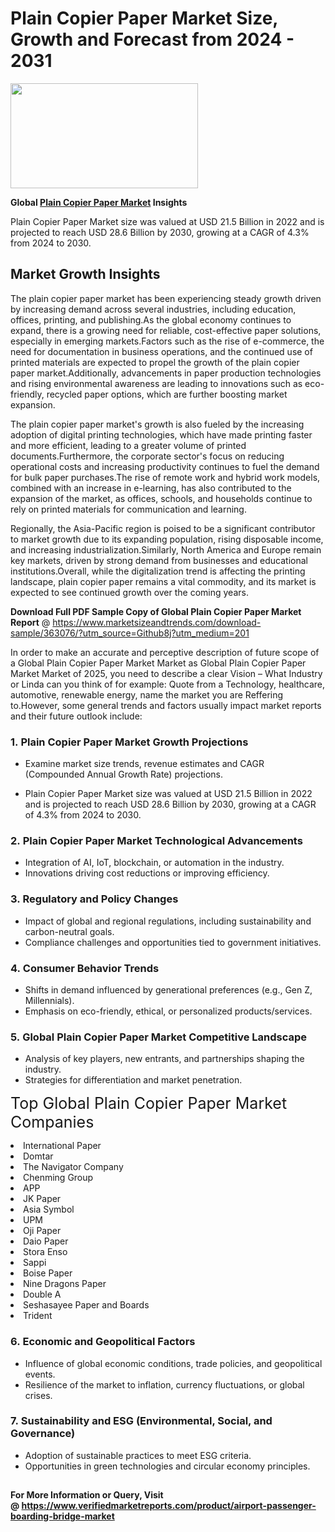 <H1>Plain Copier Paper Market Size, Growth and Forecast from 2024 - 2031</H1><img class="aligncenter size-medium wp-image-584254" src="https://thirdeyenews.in/wp-content/uploads/2024/09/Global-Market-Research-300x168.jpeg" alt="" width="300" height="168" /><p><strong>Global&nbsp;<a href="https://www.marketsizeandtrends.com/download-sample/363076/?utm_source=Github8j?utm_medium=201">Plain Copier Paper Market</a> Insights</strong></p><p>Plain Copier Paper Market size was valued at USD 21.5 Billion in 2022 and is projected to reach USD 28.6 Billion by 2030, growing at a CAGR of 4.3% from 2024 to 2030.</p><p><h2>Market Growth Insights</h2> <p>The plain copier paper market has been experiencing steady growth driven by increasing demand across several industries, including education, offices, printing, and publishing.As the global economy continues to expand, there is a growing need for reliable, cost-effective paper solutions, especially in emerging markets.Factors such as the rise of e-commerce, the need for documentation in business operations, and the continued use of printed materials are expected to propel the growth of the plain copier paper market.Additionally, advancements in paper production technologies and rising environmental awareness are leading to innovations such as eco-friendly, recycled paper options, which are further boosting market expansion.</p> <p>The plain copier paper market's growth is also fueled by the increasing adoption of digital printing technologies, which have made printing faster and more efficient, leading to a greater volume of printed documents.Furthermore, the corporate sector's focus on reducing operational costs and increasing productivity continues to fuel the demand for bulk paper purchases.The rise of remote work and hybrid work models, combined with an increase in e-learning, has also contributed to the expansion of the market, as offices, schools, and households continue to rely on printed materials for communication and learning.</p> <p>Regionally, the Asia-Pacific region is poised to be a significant contributor to market growth due to its expanding population, rising disposable income, and increasing industrialization.Similarly, North America and Europe remain key markets, driven by strong demand from businesses and educational institutions.Overall, while the digitalization trend is affecting the printing landscape, plain copier paper remains a vital commodity, and its market is expected to see continued growth over the coming years.</p> <p><span class=""><strong>Download Full PDF Sample Copy of Global Plain Copier Paper Market Report</strong> @ <a href="https://www.marketsizeandtrends.com/download-sample/363076/?utm_source=Github8j?utm_medium=201" target="_blank">https://www.marketsizeandtrends.com/download-sample/363076/?utm_source=Github8j?utm_medium=201</a></span></p><p>In order to make an accurate and perceptive description of future scope of a Global&nbsp;Plain Copier Paper Market Market as Global&nbsp;Plain Copier Paper Market Market of 2025, you need to describe a clear Vision &ndash; What Industry or Linda can you think of for example: Quote from a Technology, healthcare, automotive, renewable energy, name the market you are Reffering to.However, some general trends and factors usually impact market reports and their future outlook include:</p><h3>1.&nbsp;<strong>Plain Copier Paper Market Growth Projections</strong></h3><ul><li>Examine market size trends, revenue estimates and CAGR (Compounded Annual Growth Rate) projections.</li><li><p>Plain Copier Paper Market size was valued at USD 21.5 Billion in 2022 and is projected to reach USD 28.6 Billion by 2030, growing at a CAGR of 4.3% from 2024 to 2030.</p></li></ul><h3>2.&nbsp;<strong>Plain Copier Paper Market Technological Advancements</strong></h3><ul><li>Integration of AI, IoT, blockchain, or automation in the industry.</li><li>Innovations driving cost reductions or improving efficiency.</li></ul><h3>3.&nbsp;<strong>Regulatory and Policy Changes</strong></h3><ul><li>Impact of global and regional regulations, including sustainability and carbon-neutral goals.</li><li>Compliance challenges and opportunities tied to government initiatives.</li></ul><h3>4.&nbsp;<strong>Consumer Behavior Trends</strong></h3><ul><li>Shifts in demand influenced by generational preferences (e.g., Gen Z, Millennials).</li><li>Emphasis on eco-friendly, ethical, or personalized products/services.</li></ul><h3>5.&nbsp;<strong>Global Plain Copier Paper Market Competitive Landscape</strong></h3><ul><li>Analysis of key players, new entrants, and partnerships shaping the industry.</li><li>Strategies for differentiation and market penetration.</li></ul><p data-pm-slice="1 1 []"><span style="color: inherit; font-family: inherit; font-size: 25px;">Top Global Plain Copier Paper Market Companies</span></p><div class="" data-test-id=""><p><li>International Paper</li><li> Domtar</li><li> The Navigator Company</li><li> Chenming Group</li><li> APP</li><li> JK Paper</li><li> Asia Symbol</li><li> UPM</li><li> Oji Paper</li><li> Daio Paper</li><li> Stora Enso</li><li> Sappi</li><li> Boise Paper</li><li> Nine Dragons Paper</li><li> Double A</li><li> Seshasayee Paper and Boards</li><li> Trident</li></p></div><h3>6.&nbsp;<strong>Economic and Geopolitical Factors</strong></h3><ul><li>Influence of global economic conditions, trade policies, and geopolitical events.</li><li>Resilience of the market to inflation, currency fluctuations, or global crises.</li></ul><h3>7.&nbsp;<strong>Sustainability and ESG (Environmental, Social, and Governance)</strong></h3><ul><li>Adoption of sustainable practices to meet ESG criteria.</li><li>Opportunities in green technologies and circular economy principles.</li></ul><h2><strong style="font-size: 14px;">For More Information or Query, Visit @&nbsp;</strong><a style="background-color: #ffffff; font-size: 14px;" href="https://www.marketsizeandtrends.com/report/plain-copier-paper-market/" target="_blank">https://www.verifiedmarketreports.com/product/airport-passenger-boarding-bridge-market</a></h2>